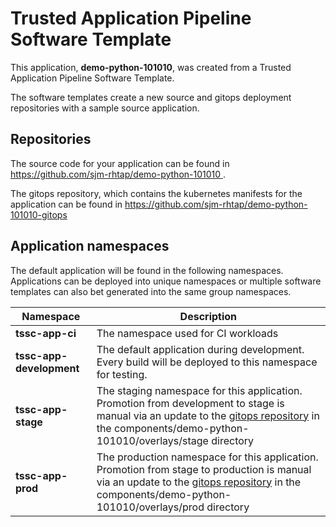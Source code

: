 # Trusted Application Pipeline Software Template

This application, **demo-python-101010**, was created from a Trusted Application Pipeline Software Template.

The software templates create a new source and gitops deployment repositories with a sample source application. 

## Repositories

The source code for your application can be found in [https://github.com/sjm-rhtap/demo-python-101010 ](https://github.com/sjm-rhtap/demo-python-101010 ).
 
The gitops repository, which contains the kubernetes manifests for the application can be found in 
[https://github.com/sjm-rhtap/demo-python-101010-gitops ](https://github.com/sjm-rhtap/demo-python-101010-gitops ) 

## Application namespaces 

The default application will be found in the following namespaces. Applications can be deployed into unique namespaces or multiple software templates can also bet generated into the same group namespaces.  

|  Namespace   |  Description   |  
| -------- | -------- |
| **tssc-app-ci** | The namespace used for CI workloads |
| **tssc-app-development** | The default application during development. Every build will be deployed to this namespace for testing. |
| **tssc-app-stage** | The staging namespace for this application. Promotion from development to stage is manual via an update to the [gitops repository](https://github.com/sjm-rhtap/demo-python-101010-gitops ) in the components/demo-python-101010/overlays/stage directory |
| **tssc-app-prod** | The production namespace for this application. Promotion from stage to production is manual via an update to the [gitops repository](https://github.com/sjm-rhtap/demo-python-101010-gitops ) in the components/demo-python-101010/overlays/prod directory |